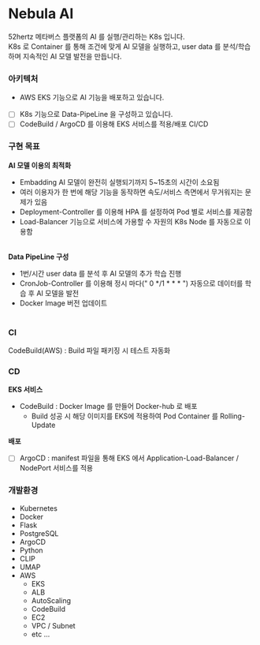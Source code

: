 Nebula AI
=============
52hertz 메타버스 플랫폼의 AI 를 실행/관리하는 K8s 입니다.<br>
K8s 로 Container 를 통해 조건에 맞게 AI 모델을 실행하고, user data 를 분석/학습하며 지속적인 AI 모델 발전을 만듭니다.<br>

### 아키텍처
- AWS EKS 기능으로 AI 기능을 배포하고 있습니다.
- [ ] K8s 기능으로 Data-PipeLine 을 구성하고 있습니다.
- [ ] CodeBuild / ArgoCD 를 이용해 EKS 서비스를 적용/배포 CI/CD

### 구현 목표
<b>AI 모델 이용의 최적화</b><br>
- Embadding AI 모델이 완전히 실행되기까지 5~15초의 시간이 소요됨
- 여러 이용자가 한 번에 해당 기능을 동작하면 속도/서비스 측면에서 무거워지는 문제가 있음
- Deployment-Controller 를 이용해 HPA 를 설정하여 Pod 별로 서비스를 제공함
- Load-Balancer 기능으로 서비스에 가용할 수 자원의 K8s Node 를 자동으로 이용함
<br><br>

<b>Data PipeLine 구성</b>
- 1번/시간 user data 를 분석 후 AI 모델의 추가 학습 진행
- CronJob-Controller 를 이용해 정시 마다(" 0 */1 * * * ") 자동으로 데이터를 학습 후 AI 모델을 발전
- Docker Image 버전 업데이트
<br><br>

### CI
CodeBuild(AWS) : Build 파일 패키징 시 테스트 자동화<br>

### CD
<b>EKS 서비스</b> <br>
- CodeBuild : Docker Image 를 만들어 Docker-hub 로 배포<br>
  - Build 성공 시 해당 이미지를 EKS에 적용하여 Pod Container 를 Rolling-Update<br>

<b>배포</b> <br>
- [ ] ArgoCD : manifest 파일을 통해 EKS 에서 Application-Load-Balancer / NodePort 서비스를 적용

### 개발환경
- Kubernetes
- Docker
- Flask
- PostgreSQL
- ArgoCD
- Python
- CLIP
- UMAP
- AWS
  - EKS
  - ALB
  - AutoScaling
  - CodeBuild
  - EC2
  - VPC / Subnet
  - etc ...
